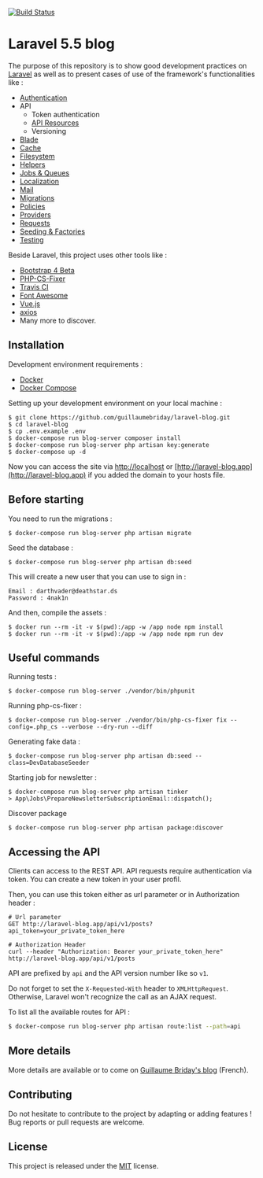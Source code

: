 [![Build Status](https://travis-ci.org/guillaumebriday/laravel-blog.svg?branch=master)](https://travis-ci.org/guillaumebriday/laravel-blog)

# Laravel 5.5 blog

The purpose of this repository is to show good development practices on [Laravel](http://laravel.com/) as well as to present cases of use of the framework's functionalities like :

- [Authentication](https://laravel.com/docs/5.5/authentication)
- API
  - Token authentication
  - [API Resources](https://laravel.com/docs/5.5/eloquent-resources)
  - Versioning
- [Blade](https://laravel.com/docs/5.5/blade)
- [Cache](https://laravel.com/docs/5.5/cache)
- [Filesystem](https://laravel.com/docs/5.5/filesystem)
- [Helpers](https://laravel.com/docs/5.5/helpers)
- [Jobs & Queues](https://laravel.com/docs/5.5/queues)
- [Localization](https://laravel.com/docs/5.5/localization)
- [Mail](https://laravel.com/docs/5.5/mail)
- [Migrations](https://laravel.com/docs/5.5/migrations)
- [Policies](https://laravel.com/docs/5.5/authorization)
- [Providers](https://laravel.com/docs/5.5/providers)
- [Requests](https://laravel.com/docs/5.5/validation#form-request-validation)
- [Seeding & Factories](https://laravel.com/docs/5.5/seeding)
- [Testing](https://laravel.com/docs/5.5/testing)

Beside Laravel, this project uses other tools like :

- [Bootstrap 4 Beta](https://getbootstrap.com/)
- [PHP-CS-Fixer](https://github.com/FriendsOfPhp/PHP-CS-Fixer)
- [Travis CI](https://travis-ci.org/)
- [Font Awesome](http://fontawesome.io/)
- [Vue.js](https://vuejs.org/)
- [axios](https://github.com/mzabriskie/axios)
- Many more to discover.

## Installation

Development environment requirements :
- [Docker](https://www.docker.com)
- [Docker Compose](https://docs.docker.com/compose/install/)

Setting up your development environment on your local machine :
```
$ git clone https://github.com/guillaumebriday/laravel-blog.git
$ cd laravel-blog
$ cp .env.example .env
$ docker-compose run blog-server composer install
$ docker-compose run blog-server php artisan key:generate
$ docker-compose up -d
```

Now you can access the site via [http://localhost](http://localhost) or [http://laravel-blog.app](http://laravel-blog.app) if you added the domain to your hosts file.

## Before starting
You need to run the migrations :
```
$ docker-compose run blog-server php artisan migrate
```

Seed the database :
```
$ docker-compose run blog-server php artisan db:seed
```

This will create a new user that you can use to sign in :
```
Email : darthvader@deathstar.ds
Password : 4nak1n
```

And then, compile the assets :
```
$ docker run --rm -it -v $(pwd):/app -w /app node npm install
$ docker run --rm -it -v $(pwd):/app -w /app node npm run dev
```

## Useful commands
Running tests :
```
$ docker-compose run blog-server ./vendor/bin/phpunit
```

Running php-cs-fixer :
```
$ docker-compose run blog-server ./vendor/bin/php-cs-fixer fix --config=.php_cs --verbose --dry-run --diff
```

Generating fake data :
```
$ docker-compose run blog-server php artisan db:seed --class=DevDatabaseSeeder
```

Starting job for newsletter :
```
$ docker-compose run blog-server php artisan tinker
> App\Jobs\PrepareNewsletterSubscriptionEmail::dispatch();
```

Discover package
```
$ docker-compose run blog-server php artisan package:discover
```

## Accessing the API

Clients can access to the REST API. API requests require authentication via token. You can create a new token in your user profil.

Then, you can use this token either as url parameter or in Authorization header :

```
# Url parameter
GET http://laravel-blog.app/api/v1/posts?api_token=your_private_token_here

# Authorization Header
curl --header "Authorization: Bearer your_private_token_here" http://laravel-blog.app/api/v1/posts
```

API are prefixed by ```api``` and the API version number like so ```v1```.

Do not forget to set the ```X-Requested-With``` header to ```XMLHttpRequest```. Otherwise, Laravel won't recognize the call as an AJAX request.

To list all the available routes for API :

```bash
$ docker-compose run blog-server php artisan route:list --path=api
```

## More details

More details are available or to come on [Guillaume Briday's blog](https://blog.guillaumebriday.fr) (French).

## Contributing

Do not hesitate to contribute to the project by adapting or adding features ! Bug reports or pull requests are welcome.

## License

This project is released under the [MIT](http://opensource.org/licenses/MIT) license.
